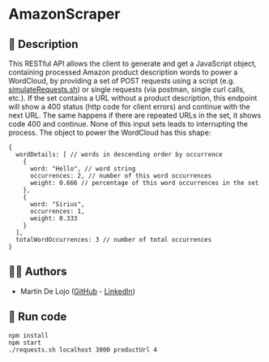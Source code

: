 # AmazonScraper

## 📃 Description

This RESTful API allows the client to generate and get a JavaScript object, containing processed Amazon product description words to power a WordCloud, by providing a set of POST requests using a script
(e.g. [simulateRequests.sh](https://gist.github.com/tovbinm/f904fc4a29246b2c8b21d0361e259d8b)) or single requests (via postman, single curl calls, etc.).
If the set contains a URL without a product description, this endpoint will show a 400 status (http code for client errors) and continue with the next URL.
The same happens if there are repeated URLs in the set, it shows code 400 and continue. None of this input sets leads to interrupting the process.
The object to power the WordCloud has this shape:
```
{
  wordDetails: [ // words in descending order by occurrence
    {
      word: "Hello", // word string
      occurrences: 2, // number of this word occurrences 
      weight: 0.666 // percentage of this word occurrences in the set
    },
    {
      word: "Sirius",
      occurrences: 1,
      weight: 0.333
    }
  ],
  totalWordOccurrences: 3 // number of total occurrences
}
```

## 👨‍💻 Authors

- Martín De Lojo ([GitHub](https://www.github.com/martinmdl) - [LinkedIn](https://www.linkedin.com/in/martinmdl/))

## 💾 Run code
```
npm install
npm start
./requests.sh localhost 3000 productUrl 4
```
